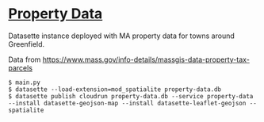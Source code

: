 # [Property Data](https://property-data-z2ca4bc27q-ue.a.run.app/property-data/parcels)

Datasette instance deployed with MA property data for towns around Greenfield.

Data from https://www.mass.gov/info-details/massgis-data-property-tax-parcels

```shell
$ main.py
$ datasette --load-extension=mod_spatialite property-data.db
$ datasette publish cloudrun property-data.db --service property-data --install datasette-geojson-map --install datasette-leaflet-geojson --spatialite
```
